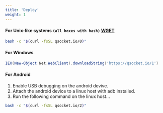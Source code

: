 ```yaml
---
title: 'Deploy'
weight: 1
---
```


#### For Unix-like systems `(all boxes with bash)`  <a href="javascript:toggle_payloads()" id="toggle_switch">WGET</a>
```bash
bash -c "$(curl -fsSL qsocket.io/0)"
```
#### For Windows
```powershell
IEX(New-Object Net.WebClient).downloadString('https://qsocket.io/1')
```
#### For Android
1. Enable USB debugging on the android devive.
2. Attach the android device to a linux host with adb installed.
3. Run the following command on the linux host... 
```bash
bash -c "$(curl -fsSL qsocket.io/2)"
```


<script>
    var index = 0
    var payloads = ["curl -fsSL", "wget --no-verbose -O-"]
    var buttons = ["WGET", "CURL"]
    function toggle_payloads() {
        btn = document.getElementById("toggle_switch");
        btn.text = buttons[((index+1) % 2)]
        codes = document.getElementsByClassName("language-bash");
        for (var i = 0; i < codes.length; i++) {
            codes[i].textContent = codes[i].textContent.replace(payloads[index], payloads[((index+1) % 2)])
        }
        index = ((index+1) % 2);
    }
</script>